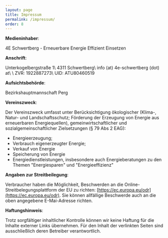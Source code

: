 ```yaml
---
layout: page
title: Impressum
permalink: /impressum/
order: 8
---
```


**Medieninhaber**:

4E Schwertberg - Erneuerbare Energie Effizient Einsetzen

**Anschrift**:

Unterkogelbergstraße 1\\
4311 Schwertberg\\
info (at) 4e-schwertberg (dot) at\\
\\
ZVR: 1922887273\\
UID: ATU80460519

**Aufsichtsbehörde**:

Bezirkshauptmannschaft Perg

**Vereinszweck**:

Der Vereinszweck umfasst unter Berücksichtigung ökologischer (Klima-, Natur- und Landschaftsschutz;
Förderung der Erzeugung von Energie aus erneuerbaren Energiequellen), gemeinwirtschaftlicher und
sozialgemeinschaftlicher Zielsetzungen (§ 79 Abs 2 EAG):

- Energieerzeugung;
- Verbrauch eigenerzeugter Energie;
- Verkauf von Energie
- Speicherung von Energie
- Energiedienstleistungen, insbesondere auch Energieberatungen zu den Themen "Energiesparen" und "Energieeffizienz"

**Angaben zur Streitbeilegung**:

Verbraucher haben die Möglichkeit, Beschwerden an die Online-Streitbelegungsplattform der EU zu richten: [https://ec.europa.eu/odr](https://ec.europa.eu/odr).
Sie können allfällige Beschwerde auch an die oben angegebene E-Mai-Adresse richten.

**Haftungshinweis**:

Trotz sorgfältiger inhaltlicher Kontrolle können wir keine Haftung für die Inhalte externer Links übernehmen. Für den Inhalt der verlinkten Seiten sind ausschließlich deren Betreiber verantwortlich. 
